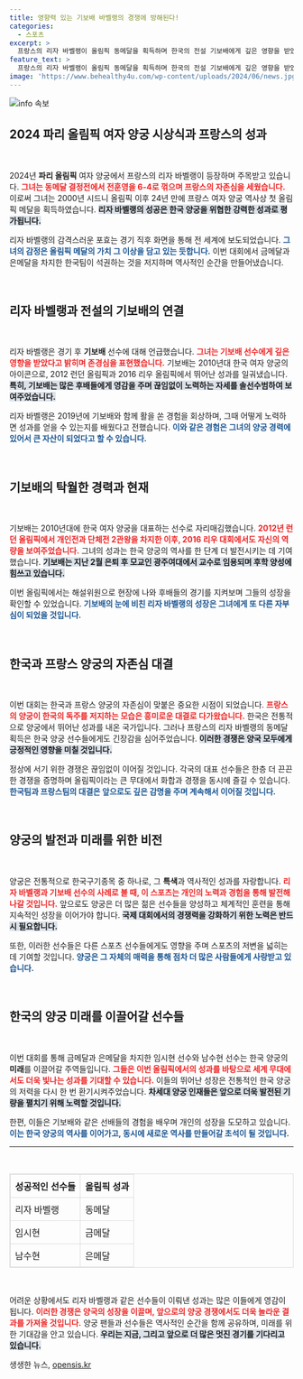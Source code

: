 ```yaml
---
title: 영향력 있는 기보배 바벨랭의 경쟁에 방해된다!
categories:
  - 스포츠
excerpt: >
  프랑스의 리자 바벨랭이 올림픽 동메달을 획득하며 한국의 전설 기보배에게 깊은 영향을 받았다고 밝혔습니다. 한국 선수들의 독주를 저지한 그의 감격과 기보배에 대한 존경심이 돋보이는 순간!
feature_text: >
  프랑스의 리자 바벨랭이 올림픽 동메달을 획득하며 한국의 전설 기보배에게 깊은 영향을 받았다고 밝혔습니다. 한국 선수들의 독주를 저지한 그의 감격과 기보배에 대한 존경심이 돋보이는 순간!
image: 'https://www.behealthy4u.com/wp-content/uploads/2024/06/news.jpg'
---
```


<p><img src="https://www.behealthy4u.com/wp-content/uploads/2024/06/news.jpg" alt="info 속보" /></p>

<h2 data-ke-size="size26">2024 파리 올림픽 여자 양궁 시상식과 프랑스의 성과</h2>

<p data-ke-size="size16">&nbsp;</p>

<p>2024년 <b>파리 올림픽</b> 여자 양궁에서 프랑스의 리자 바벨랭이 등장하며 주목받고 있습니다. <b><span style="color: #ee2323;">그녀는 동메달 결정전에서 전훈영을 6-4로 꺾으며 프랑스의 자존심을 세웠습니다.</span></b> 이로써 그녀는 2000년 시드니 올림픽 이후 24년 만에 프랑스 여자 양궁 역사상 첫 올림픽 메달을 획득하였습니다. <b><span style="background-color: #21538527;">리자 바벨랭의 성공은 한국 양궁을 위협한 강력한 성과로 평가됩니다.</span></b>  </p>

<p>리자 바벨랭의 감격스러운 포효는 경기 직후 화면을 통해 전 세계에 보도되었습니다. <b><span style="color: #1a5490;">그녀의 감정은 올림픽 메달의 가치 그 이상을 담고 있는 듯합니다.</span></b> 이번 대회에서 금메달과 은메달을 차지한 한국팀이 석권하는 것을 저지하며 역사적인 순간을 만들어냈습니다.  </p>

<p data-ke-size="size16">&nbsp;</p>

<h2 data-ke-size="size26">리자 바벨랭과 전설의 기보배의 연결</h2>

<p data-ke-size="size16">&nbsp;</p>

<p>리자 바벨랭은 경기 후 <b>기보배</b> 선수에 대해 언급했습니다. <b><span style="color: #ee2323;">그녀는 기보배 선수에게 깊은 영향을 받았다고 밝히며 존경심을 표현했습니다.</span></b> 기보배는 2010년대 한국 여자 양궁의 아이콘으로, 2012 런던 올림픽과 2016 리우 올림픽에서 뛰어난 성과를 일궈냈습니다. <b><span style="background-color: #21538527;">특히, 기보배는 많은 후배들에게 영감을 주며 끊임없이 노력하는 자세를 솔선수범하여 보여주었습니다.</span></b>  </p>

<p>리자 바벨랭은 2019년에 기보배와 함께 활을 쏜 경험을 회상하며, 그때 어떻게 노력하면 성과를 얻을 수 있는지를 배웠다고 전했습니다. <b><span style="color: #1a5490;">이와 같은 경험은 그녀의 양궁 경력에 있어서 큰 자산이 되었다고 할 수 있습니다.</span></b>  </p>

<p data-ke-size="size16">&nbsp;</p>

<h2 data-ke-size="size26">기보배의 탁월한 경력과 현재</h2>

<p data-ke-size="size16">&nbsp;</p>

<p>기보배는 2010년대에 한국 여자 양궁을 대표하는 선수로 자리매김했습니다. <b><span style="color: #ee2323;">2012년 런던 올림픽에서 개인전과 단체전 2관왕을 차지한 이후, 2016 리우 대회에서도 자신의 역량을 보여주었습니다.</span></b> 그녀의 성과는 한국 양궁의 역사를 한 단계 더 발전시키는 데 기여했습니다. <b><span style="background-color: #21538527;">기보배는 지난 2월 은퇴 후 모교인 광주여대에서 교수로 임용되며 후학 양성에 힘쓰고 있습니다.</span></b>  </p>

<p>이번 올림픽에서는 해설위원으로 현장에 나와 후배들의 경기를 지켜보며 그들의 성장을 확인할 수 있었습니다. <b><span style="color: #1a5490;">기보배의 눈에 비친 리자 바벨랭의 성장은 그녀에게 또 다른 자부심이 되었을 것입니다.</span></b>  </p>

<p data-ke-size="size16">&nbsp;</p>

<h2 data-ke-size="size26">한국과 프랑스 양궁의 자존심 대결</h2>

<p data-ke-size="size16">&nbsp;</p>

<p>이번 대회는 한국과 프랑스 양궁의 자존심이 맞붙은 중요한 시점이 되었습니다. <b><span style="color: #ee2323;">프랑스의 양궁이 한국의 독주를 저지하는 모습은 흥미로운 대결로 다가왔습니다.</span></b> 한국은 전통적으로 양궁에서 뛰어난 성과를 내온 국가입니다. 그러나 프랑스의 리자 바벨랭의 동메달 획득은 한국 양궁 선수들에게도 긴장감을 심어주었습니다. <b><span style="background-color: #21538527;">이러한 경쟁은 양국 모두에게 긍정적인 영향을 미칠 것입니다.</span></b>  </p>

<p>정상에 서기 위한 경쟁은 끊임없이 이어질 것입니다. 각국의 대표 선수들은 한층 더 끈끈한 경쟁을 증명하며 올림픽이라는 큰 무대에서 화합과 경쟁을 동시에 즐길 수 있습니다. <b><span style="color: #1a5490;">한국팀과 프랑스팀의 대결은 앞으로도 깊은 감명을 주며 계속해서 이어질 것입니다.</span></b>  </p>

<p data-ke-size="size16">&nbsp;</p>

<h2 data-ke-size="size26">양궁의 발전과 미래를 위한 비전</h2>

<p data-ke-size="size16">&nbsp;</p>

<p>양궁은 전통적으로 한국구기종목 중 하나로, 그 <b>특색</b>과 역사적인 성과를 자랑합니다. <b><span style="color: #ee2323;">리자 바벨랭과 기보배 선수의 사례로 볼 때, 이 스포츠는 개인의 노력과 경험을 통해 발전해나갈 것입니다.</span></b> 앞으로도 양궁은 더 많은 젊은 선수들을 양성하고 체계적인 훈련을 통해 지속적인 성장을 이어가야 합니다. <b><span style="background-color: #21538527;">국제 대회에서의 경쟁력을 강화하기 위한 노력은 반드시 필요합니다.</span></b>  </p>

<p>또한, 이러한 선수들은 다른 스포츠 선수들에게도 영향을 주며 스포츠의 저변을 넓히는 데 기여할 것입니다. <b><span style="color: #1a5490;">양궁은 그 자체의 매력을 통해 점차 더 많은 사람들에게 사랑받고 있습니다.</span></b>  </p>

<p data-ke-size="size16">&nbsp;</p>

<h2 data-ke-size="size26">한국의 양궁 미래를 이끌어갈 선수들</h2>

<p data-ke-size="size16">&nbsp;</p>

<p>이번 대회를 통해 금메달과 은메달을 차지한 임시현 선수와 남수현 선수는 한국 양궁의 <b>미래</b>를 이끌어갈 주역들입니다. <b><span style="color: #ee2323;">그들은 이번 올림픽에서의 성과를 바탕으로 세계 무대에서도 더욱 빛나는 성과를 기대할 수 있습니다.</span></b> 이들의 뛰어난 성장은 전통적인 한국 양궁의 저력을 다시 한 번 환기시켜주었습니다. <b><span style="background-color: #21538527;">차세대 양궁 인재들은 앞으로 더욱 발전된 기량을 펼치기 위해 노력할 것입니다.</span></b>  </p>

<p>한편, 이들은 기보배와 같은 선배들의 경험을 배우며 개인의 성장을 도모하고 있습니다. <b><span style="color: #1a5490;">이는 한국 양궁의 역사를 이어가고, 동시에 새로운 역사를 만들어갈 초석이 될 것입니다.</span></b>  </p>

<hr>

<p data-ke-size="size16">&nbsp;</p>

<table style="border-collapse: collapse; border: 1px solid #dddddd; width: 100%;">
  <thead>
    <tr>
      <th style="border: 1px solid #dddddd; text-align: left; padding: 8px;">성공적인 선수들</th>
      <th style="border: 1px solid #dddddd; text-align: left; padding: 8px;">올림픽 성과</th>
    </tr>
  </thead>
  <tbody>
    <tr>
      <td style="border: 1px solid #dddddd; padding: 8px;">리자 바벨랭</td>
      <td style="border: 1px solid #dddddd; padding: 8px;">동메달</td>
    </tr>
    <tr>
      <td style="border: 1px solid #dddddd; padding: 8px;">임시현</td>
      <td style="border: 1px solid #dddddd; padding: 8px;">금메달</td>
    </tr>
    <tr>
      <td style="border: 1px solid #dddddd; padding: 8px;">남수현</td>
      <td style="border: 1px solid #dddddd; padding: 8px;">은메달</td>
    </tr>
  </tbody>
</table>

<p data-ke-size="size16">&nbsp;</p>

<p>어려운 상황에서도 리자 바벨랭과 같은 선수들이 이뤄낸 성과는 많은 이들에게 영감이 됩니다. <b><span style="color: #ee2323;">이러한 경쟁은 양국의 성장을 이끌며, 앞으로의 양궁 경쟁에서도 더욱 놀라운 결과를 가져올 것입니다.</span></b> 양궁 팬들과 선수들은 역사적인 순간을 함께 공유하며, 미래를 위한 기대감을 안고 있습니다. <b><span style="background-color: #21538527;">우리는 지금, 그리고 앞으로 더 많은 멋진 경기를 기다리고 있습니다.</span></b></p>
생생한 뉴스, <a href="https://opensis.kr" rel="dofollow">opensis.kr</a>


